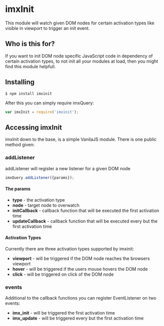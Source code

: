 # imxInit

This module will watch given DOM nodes for certain activation types like visible in viewport to trigger an init event.

## Who is this for?

If you want to init DOM node specific JavaScript code in dependency of certain activation types, to not init all your modules at load, then you might find this module helpfull.

## Installing

```
$ npm install imxinit
```
After this you can simply require imxQuery:
```javascript
var imxInit = require('imxinit');
```

## Accessing imxInit

imxInit down to the base, is a simple VanilaJS module. There is one public method given:

### addListener

addListener will register a new listener for a given DOM node
```javascript
imxQuery.addListener({params});
```

#### The params

* **type** - the activation type
* **node** - target node to overwatch
* **initCallback** - callback function that will be executed the first activation time
* **updateCallback** - callback function that will be executed every but the first activation time

#### Activation Types

Currently there are three activation types supported by imxinit:
* **viewport** - will be triggered if the DOM node reaches the browsers viewport
* **hover** - will be triggered if the users mouse hovers the DOM node
* **click** - will be triggered on click of the DOM node

### events

Additional to the callback functions you can register EventListener on two events:
* **imx_init** - will be triggered the first activation time
* **imx_update** - will be triggered every but the first activation time
